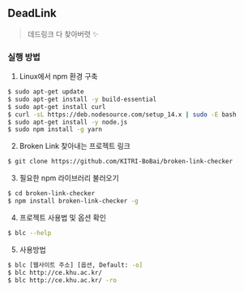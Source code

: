 ## DeadLink
> 데드링크 다 찾아버렷 ✨

### 실행 방법
1. Linux에서 npm 환경 구축
```sh
$ sudo apt-get update
$ sudo apt-get install -y build-essential
$ sudo apt-get install curl
$ curl -sL https://deb.nodesource.com/setup_14.x | sudo -E bash 
$ sudo apt-get install -y node.js
$ sudo npm install -g yarn
```
2. Broken Link 찾아내는 프로젝트 링크
```sh
$ git clone https://github.com/KITRI-BoBai/broken-link-checker
```

3. 필요한 npm 라이브러리 불러오기
```sh
$ cd broken-link-checker
$ npm install broken-link-checker -g
```

4. 프로젝트 사용법 및 옵션 확인
```sh
$ blc --help
```

5. 사용방법
```sh
$ blc [웹사이트 주소] [옵션, Default: -o]
$ blc http://ce.khu.ac.kr/
$ blc http://ce.khu.ac.kr/ -ro
```
